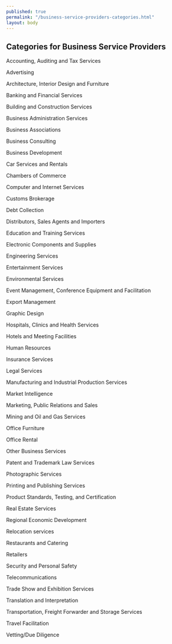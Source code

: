 ```yaml
---
published: true
permalink: "/business-service-providers-categories.html"
layout: body
---
```


## Categories for Business Service Providers

Accounting, Auditing and Tax Services

Advertising

Architecture, Interior Design and Furniture

Banking and Financial Services

Building and Construction Services

Business Administration Services

Business Associations

Business Consulting

Business Development

Car Services and Rentals

Chambers of Commerce

Computer and Internet Services

Customs Brokerage

Debt Collection

Distributors, Sales Agents and Importers

Education and Training Services

Electronic Components and Supplies

Engineering Services

Entertainment Services

Environmental Services

Event Management, Conference Equipment and Facilitation

Export Management

Graphic Design

Hospitals, Clinics and Health Services

Hotels and Meeting Facilities

Human Resources

Insurance Services

Legal Services

Manufacturing and Industrial Production Services

Market Intelligence

Marketing, Public Relations and Sales

Mining and Oil and Gas Services

Office Furniture

Office Rental

Other Business Services

Patent and Trademark Law Services

Photographic Services

Printing and Publishing Services

Product Standards, Testing, and Certification

Real Estate Services

Regional Economic Development

Relocation services

Restaurants and Catering

Retailers

Security and Personal Safety

Telecommunications

Trade Show and Exhibition Services

Translation and Interpretation

Transportation, Freight Forwarder and Storage Services

Travel Facilitation

Vetting/Due Diligence


